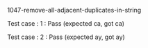 
1047-remove-all-adjacent-duplicates-in-string


Test case : 1 : Pass
 (expected ca, got ca)

Test case : 2 : Pass
 (expected ay, got ay)
